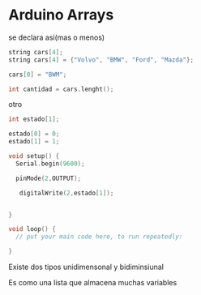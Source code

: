 # Arduino Arrays

se declara asi(mas o menos)

```c++
string cars[4];
string cars[4] = {"Volvo", "BMW", "Ford", "Mazda"};

cars[0] = "BWM";

int cantidad = cars.lenght();
```

otro
```c++
int estado[1];

estado[0] = 0;
estado[1] = 1;

void setup() {
  Serial.begin(9600);

  pinMode(2,OUTPUT);

   digitalWrite(2,estado[1]);


}

void loop() {
  // put your main code here, to run repeatedly:

}

```


Existe dos tipos unidimensonal y bidiminsiunal 

Es como una lista que almacena muchas variables
